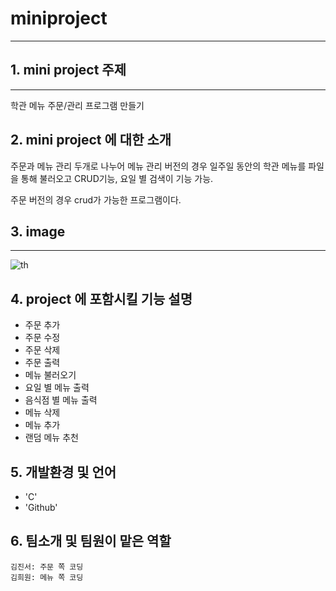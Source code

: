 # miniproject
------------
## 1. mini project 주제
------------

  학관 메뉴 주문/관리 프로그램 만들기



## 2. mini project 에 대한 소개
주문과 메뉴 관리 두개로 나누어 메뉴 관리 버전의 경우 일주일 동안의 학관 메뉴를 파일을 통해 불러오고 CRUD기능,  요일 별 검색이 기능 가능.


주문 버전의 경우 crud가 가능한 프로그램이다.


## 3. image
------------
![th](https://user-images.githubusercontent.com/130707940/236820886-6579a3e0-2e2f-4bdc-b947-9438d34692a5.jpg)


## 4. project 에 포함시킬 기능 설명
- 주문 추가
- 주문 수정
- 주문 삭제
- 주문 출력
- 메뉴 불러오기
- 요일 별 메뉴 출력
- 음식점 별 메뉴 출력
- 메뉴 삭제
- 메뉴 추가
- 랜덤 메뉴 추천


## 5. 개발환경 및 언어
- 'C'
- 'Github'


## 6. 팀소개 및 팀원이 맡은 역할
```
김진서: 주문 쪽 코딩
김희원: 메뉴 쪽 코딩
```
